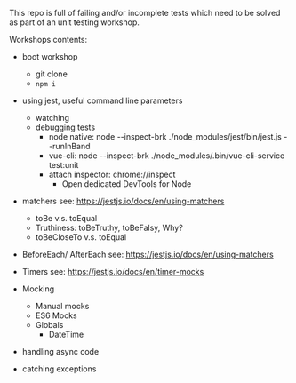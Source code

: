 This repo is full of failing and/or incomplete tests which need to be solved as part of an unit testing workshop.

Workshops contents:
- boot workshop
	- git clone
	- `npm i`

- using jest, useful command line parameters
	- watching
	- debugging tests
		- node native: node --inspect-brk ./node_modules/jest/bin/jest.js --runInBand <options>
		- vue-cli: node --inspect-brk ./node_modules/.bin/vue-cli-service test:unit
		- attach inspector: chrome://inspect
			- Open dedicated DevTools for Node

- matchers
	see: https://jestjs.io/docs/en/using-matchers
	- toBe v.s. toEqual
	- Truthiness: toBeTruthy, toBeFalsy, Why? 
	- toBeCloseTo v.s. toEqual

- BeforeEach/ AfterEach
    see: https://jestjs.io/docs/en/using-matchers

- Timers
    see: https://jestjs.io/docs/en/timer-mocks
    
- Mocking 	
	- Manual mocks
	- ES6 Mocks
	- Globals
		- DateTime

- handling async code

- catching exceptions
